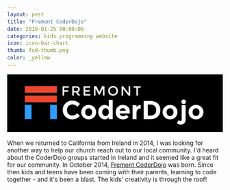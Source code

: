 ```yaml
---
layout: post
title: "Fremont CoderDojo"
date: 2018-01-25 00:00:00
categories: kids programming website
icon: icon-bar-chart
thumb: fcd-thumb.png
color: _yellow 
---
```

![KidBuilder.net](/img/fcd.png)

When we returned to California from Ireland in 2014, I was looking for another way to help our church reach out to our local community. I'd heard about the CoderDojo groups started in Ireland and it seemed like a great fit for our community. In October 2014, [Fremont CoderDojo](http://fremontcoderdojo.com) was born. Since then kids and teens have been coming with their parents, learning to code together - and it's been a blast. The kids' creativity is through the roof!
